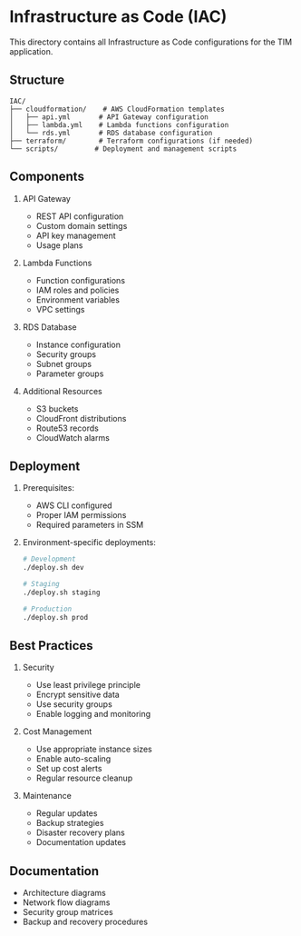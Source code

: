 # Infrastructure as Code (IAC)

This directory contains all Infrastructure as Code configurations for the TIM application.

## Structure

```
IAC/
├── cloudformation/    # AWS CloudFormation templates
│   ├── api.yml       # API Gateway configuration
│   ├── lambda.yml    # Lambda functions configuration
│   └── rds.yml       # RDS database configuration
├── terraform/        # Terraform configurations (if needed)
└── scripts/         # Deployment and management scripts
```

## Components

1. API Gateway
   - REST API configuration
   - Custom domain settings
   - API key management
   - Usage plans

2. Lambda Functions
   - Function configurations
   - IAM roles and policies
   - Environment variables
   - VPC settings

3. RDS Database
   - Instance configuration
   - Security groups
   - Subnet groups
   - Parameter groups

4. Additional Resources
   - S3 buckets
   - CloudFront distributions
   - Route53 records
   - CloudWatch alarms

## Deployment

1. Prerequisites:
   - AWS CLI configured
   - Proper IAM permissions
   - Required parameters in SSM

2. Environment-specific deployments:
   ```bash
   # Development
   ./deploy.sh dev

   # Staging
   ./deploy.sh staging

   # Production
   ./deploy.sh prod
   ```

## Best Practices

1. Security
   - Use least privilege principle
   - Encrypt sensitive data
   - Use security groups
   - Enable logging and monitoring

2. Cost Management
   - Use appropriate instance sizes
   - Enable auto-scaling
   - Set up cost alerts
   - Regular resource cleanup

3. Maintenance
   - Regular updates
   - Backup strategies
   - Disaster recovery plans
   - Documentation updates

## Documentation

- Architecture diagrams
- Network flow diagrams
- Security group matrices
- Backup and recovery procedures
